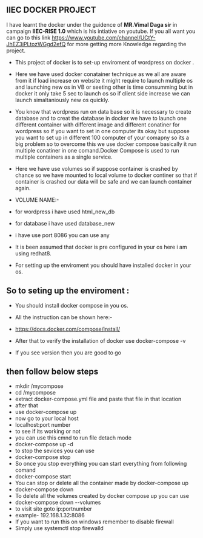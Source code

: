 ## IIEC DOCKER PROJECT 
 I have learnt the docker under the guidence of **MR.Vimal Daga sir** in campaign **IIEC-RISE 1.0** which is his intiative on youtube.
 If you all want you can go to this link https://www.youtube.com/channel/UCtY-JhEZ3iPLtozWGgd2efQ for more getting more Knowledge regarding the project. 
* This project of docker is to set-up enviroment of wordpress on docker  .
* Here we have used docker conatainer technique as we all are aware from it if load increase on website it might require to launch multiple os and launching new os in VB or seeting other is time consumming but in docker it only take 5 sec to launch os so if client side increase we can launch simaltaniously new os quickly.
* You  know that  wordpress run on data base so it is necessary to create database and to creat the database in docker we have to launch one different container with different image and different conatiner for wordpress so if you want to set in one computer its okay but suppose you want to set up in different 100 computer of your comapny so its a big problem so to overcome this we use docker compose basically it run multiple conatiner in one comand.Docker Compose is used to run multiple containers as a single service.
* Here we have use volumes so if suppose container is crashed by chance so we have mounted to local volume to docker continer so that if container is crashed our data will be safe and we can  launch container again.
* VOLUME NAME:-
* for wordpress i have used html_new_db
* for database i have used database_new
* i have use port 8086 you can use any
* It is been assumed that docker is pre configured in your os here i am using redhat8.




* For setting up the enviroment you should have installed docker in your os.

 ## So to seting up the enviroment : ##
 * You should install docker compose in you os.

* All the instruction can be shown here:-

* https://docs.docker.com/compose/install/

* After that to verify the installation of docker use 
docker-compose -v
* If you see version then you are good to go
## then follow below steps ##

* mkdir /mycompose
* cd /mycompose
* extract docker-compose.yml file and paste that file in that location
* after that 
* use docker-compose up
* now go to your local host 
* localhost:port number
* to see if its working or not 
* you can use this cmnd to run file detach mode
* docker-compose up -d
* to stop the sevices you can use
* docker-compose stop
* So once you stop everything you can start everything from following comand
* docker-compose start
* You can stop or delete all the container  made by docker-compose up
* docker-compose down
* To delete all the volumes created by docker compose up you can use
* docker-compose down --volumes
* to visit site goto ip:portnumber
* example- 192.168.1.32:8086
* If you want to run this on windows remember to disable firewall
* Simply use systemctl stop firewalld
